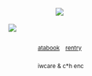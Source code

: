 

⠀⠀⠀⠀ ⠀⠀⠀⠀⠀⠀ ⠀⠀⠀⠀⠀⠀ ⠀⠀⠀⠀⠀⠀ ⠀⠀⠀⠀ ⠀⠀⠀⠀⠀⠀⠀⠀⠀ ⠀⠀⠀⠀⠀![](https://komarev.com/ghpvc/?username=anxious-fool&style=plastic&color=CDF3E4&label=✧)

⠀⠀⠀⠀ ⠀⠀⠀⠀⠀⠀ ⠀⠀⠀⠀⠀⠀ ⠀⠀⠀⠀⠀⠀ ⠀⠀⠀⠀ ⠀⠀⠀⠀⠀![](https://files.catbox.moe/ayi34p.png)
                
　　　　　　　　　　　　　　　　　　　　⠀ ⠀⠀⠀⠀ ⠀⠀ ⠀⠀⠀<sub> [atabook](https://remainings.atabook.org/) ⠀[rentry](https://rentry.co/clockmatic)
                    
　　　　　　　　　　　　　　　　　　　　⠀ ⠀⠀⠀⠀ ⠀⠀ ⠀⠀⠀<sub> iwcare & c*h enc

